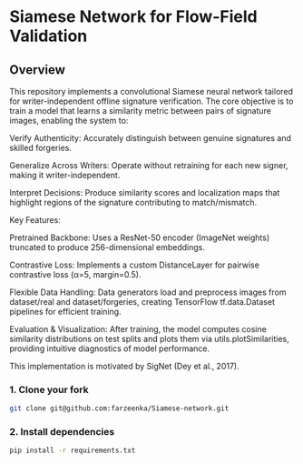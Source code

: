 # Siamese Network for Flow-Field Validation

## Overview


This repository implements a convolutional Siamese neural network tailored for writer-independent offline signature verification. The core objective is to train a model that learns a similarity metric between pairs of signature images, enabling the system to:

Verify Authenticity: Accurately distinguish between genuine signatures and skilled forgeries.

Generalize Across Writers: Operate without retraining for each new signer, making it writer-independent.

Interpret Decisions: Produce similarity scores and localization maps that highlight regions of the signature contributing to match/mismatch.

Key Features:

Pretrained Backbone: Uses a ResNet-50 encoder (ImageNet weights) truncated to produce 256-dimensional embeddings.

Contrastive Loss: Implements a custom DistanceLayer for pairwise contrastive loss (α=5, margin=0.5).

Flexible Data Handling: Data generators load and preprocess images from dataset/real and dataset/forgeries, creating TensorFlow tf.data.Dataset pipelines for efficient training.

Evaluation & Visualization: After training, the model computes cosine similarity distributions on test splits and plots them via utils.plotSimilarities, providing intuitive diagnostics of model performance.

This implementation is motivated by SigNet (Dey et al., 2017).



### 1. Clone your fork

```bash
git clone git@github.com:farzeenka/Siamese-network.git
```

### 2. Install dependencies

```bash
pip install -r requirements.txt
```
